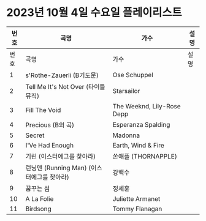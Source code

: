 # 2023년 10월 4일 수요일 플레이리스트

| 번호 | 곡명 | 가수 | 설명 |
|------|------|------|------|
| 번호 | 곡명 | 가수 | 설명 |
| 1 | s'Rothe-Zauerli (B기도문) | Ose Schuppel |  |
| 2 | Tell Me It's Not Over (타이틀 뮤직) | Starsailor |  |
| 3 | Fill The Void | The Weeknd, Lily-Rose Depp |  |
| 4 | Precious (B의 곡) | Esperanza Spalding |  |
| 5 | Secret | Madonna |  |
| 6 | I'Ve Had Enough | Earth, Wind & Fire |  |
| 7 | 기린 (이스터에그를 찾아라) | 쏜애플 (THORNAPPLE) |  |
| 8 | 런닝맨 (Running Man) (이스터에그를 찾아라) | 강백수 |  |
| 9 | 꿈꾸는 섬 | 정세훈 |  |
| 10 | A La Folie | Juliette Armanet |  |
| 11 | Birdsong | Tommy Flanagan |  |

